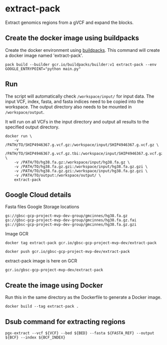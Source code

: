 # extract-pack

Extract genomics regions from a gVCF and expand the blocks.


## Create the docker image using buildpacks
Create the docker environment using [buildpacks](https://cloud.google.com/blog/products/containers-kubernetes/google-cloud-now-supports-buildpacks). 
This command will create a docker image named 'extract-pack'.
```
pack build --builder gcr.io/buildpacks/builder:v1 extract-pack --env GOOGLE_ENTRYPOINT="python main.py"
```

## Run
The script will automatically check `/workspace/input/` for input data.  The input VCF, index, fasta, and fasta indices need to be copied into the workspace.  The output directory also needs to be mounted in `/workspace/output`. 

It will run on all VCFs in the input directory and output all results to the specified output directory.
```
docker run \
    -v /PATH/TO/SHIP4946367.g.vcf.gz:/workspace/input/SHIP4946367.g.vcf.gz \
    -v /PATH/TO/SHIP4946367.g.vcf.gz.tbi:/workspace/input/SHIP4946367.g.vcf.gz.tbi \
    -v /PATH/TO/hg38.fa.gz:/workspace/input/hg38.fa.gz \
    -v /PATH/TO/hg38.fa.gz.gzi:/workspace/input/hg38.fa.gz.gzi \
    -v /PATH/TO/hg38.fa.gz.gzi:/workspace/input/hg38.fa.gz.gzi \
    -v /PATH/TO/output:/workspace/output/ \
    extract-pack

```


## Google Cloud details
Fasta files Google Storage locations
```
gs://gbsc-gcp-project-mvp-dev-group/gmcinnes/hg38.fa.gz
gs://gbsc-gcp-project-mvp-dev-group/gmcinnes/hg38.fa.gz.fai
gs://gbsc-gcp-project-mvp-dev-group/gmcinnes/hg38.fa.gz.gzi
```

Image GCR

```
docker tag extract-pack gcr.io/gbsc-gcp-project-mvp-dev/extract-pack
```

```
docker push gcr.io/gbsc-gcp-project-mvp-dev/extract-pack
```

extract-pack image is here on GCR
```
gcr.io/gbsc-gcp-project-mvp-dev/extract-pack
```


## Create the image using Docker
Run this in the same directory as the Dockerfile to generate a Docker image.
```
docker build --tag extract-pack .
```

## Dsub command for extracting regions
```
pgx-extract --vcf ${VCF} --bed ${BED} --fasta ${FASTA_REF} --output ${BCF} --index ${BCF_INDEX}
```



